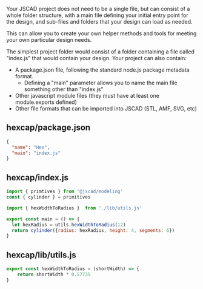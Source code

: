 Your JSCAD project does not need to be a single file, but can consist of a whole folder structure, 
with a main file defining your initial entry point for the design, and sub-files and folders that your 
design can load as needed.

This can allow you to create your own helper methods and tools for meeting your own particular 
design needs.

The simplest project folder would consist of a folder containing a file called "index.js" that would 
contain your design. Your project can also contain:
- A package.json file, following the standard node.js package metadata format.
    * Defining a "main" parameter allows you to name the main file something other than "index.js"
- Other javascript module files (they must have at least one module.exports defined)
- Other file formats that can be imported into JSCAD (STL, AMF, SVG, etc)

## hexcap/package.json
```json
{
  "name": "Hex",
  "main": "index.js"
}
```
## hexcap/index.js
```javascript
import { primtives } from '@jscad/modeling'
const { cylinder } = primitives

import { hexWidthToRadius }  from './lib/utils.js'

export const main = () => {
  let hexRadius = utils.hexWidthToRadius(12)
  return cylinder({radius: hexRadius, height: 4, segments: 6})
}
```
## hexcap/lib/utils.js
```javascript
export const hexWidthToRadius = (shortWidth) => {
    return shortWidth * 0.57735
}
```

